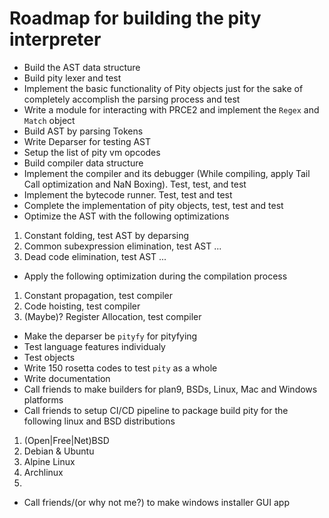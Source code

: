 # Roadmap for building the pity interpreter

- Build the AST data structure
- Build pity lexer and test
- Implement the basic functionality of Pity objects just for the sake of completely accomplish the parsing process and test
- Write a module for interacting with PRCE2 and implement the `Regex` and `Match` object
- Build AST by parsing Tokens
- Write Deparser for testing AST
- Setup the list of pity vm opcodes
- Build compiler data structure
- Implement the compiler and its debugger (While compiling, apply Tail Call optimization and NaN Boxing). Test, test, and test
- Implement the bytecode runner. Test, test and test
- Complete the implementation of pity objects, test, test and test
- Optimize the AST with the following optimizations

1. Constant folding, test AST by deparsing
2. Common subexpression elimination, test AST ...
3. Dead code elimination, test AST ...

- Apply the following optimization during the compilation process

1. Constant propagation, test compiler
2. Code hoisting, test compiler
3. (Maybe)? Register Allocation, test compiler

- Make the deparser be `pityfy` for pityfying
- Test language features individualy
- Test objects
- Write 150 rosetta codes to test `pity` as a whole
- Write documentation
- Call friends to make builders for plan9, BSDs, Linux, Mac and Windows platforms
- Call friends to setup CI/CD pipeline to package build pity for the following linux and BSD distributions

1. (Open|Free|Net)BSD
2. Debian & Ubuntu
3. Alpine Linux
4. Archlinux
5. 

- Call friends/(or why not me?) to make windows installer GUI app
